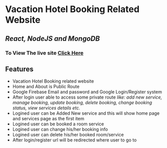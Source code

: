 # Vacation Hotel Booking Related Website
## _React, NodeJS and MongoDB_

### To View The live site [Click Here](https://vacation-room-booking.web.app/)


## Features

- Vacation Hotel Booking related website
- Home and About is Public Route
- Google Firebase Email and password and Google Login/Register system
- After login user able to access some private route _like: add new service, manage booking, update booking, delete booking, change booking status, view services details etc._
- Logined user can be Added New service and this will show home page and services page as the first item
- Logined user can be booked a room service
- Logined user can change his/her booking info
- Logined user can delete his/her booked room/service
- After login/register url will be redirected where user to go to

